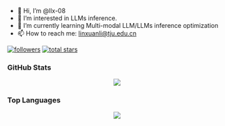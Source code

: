 - 👋 Hi, I’m @llx-08
- 👀 I’m interested in LLMs inference.
- 🌱 I’m currently learning Multi-modal LLM/LLMs inference optimization
- 📫 How to reach me: linxuanli@tju.edu.cn

<!---
llx-08/llx-08 is a ✨ special ✨ repository because its `README.md` (this file) appears on your GitHub profile.
You can click the Preview link to take a look at your changes.
--->
   <p align="left">
      <a href="https://github.com/llx-08?tab=followers">
         <img alt="followers" title="Follow me on Github" src="https://custom-icon-badges.demolab.com/github/followers/llx-08?color=236ad3&labelColor=1155ba&style=for-the-badge&logo=person-add&label=Follow&logoColor=white"/></a>
      <a href="https://github.com/llx-08?tab=repositories&sort=stargazers">
         <img alt="total stars" title="Total stars on GitHub" src="https://custom-icon-badges.demolab.com/github/stars/llx-08?color=55960c&style=for-the-badge&labelColor=488207&logo=star"/></a>
   </p>


### GitHub Stats

<p align="center">
  <a href = "https://github.com/llx-08">
<img src="https://github-readme-stats.vercel.app/api?username=llx&show_icons=true&title_color=ffc857&icon_color=8ac926&text_color=daf7dc&bg_color=151515&count_private=true&include_all_commits=true">
  </a>
 </p>

 ### Top Languages

<p align="center">
<a href = "https://github.com/llx-08">
  <img src="https://github-readme-stats.vercel.app/api/top-langs/?username='llx'&layout=compact&title_color=ffc857&icon_color=8ac926&text_color=daf7dc&bg_color=151515&card_width=400">
</a>
</p>
 
